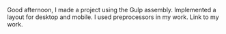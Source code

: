 Good afternoon, I made a project using the Gulp assembly. Implemented a layout for desktop and mobile. I used preprocessors in my work. Link to my work.
